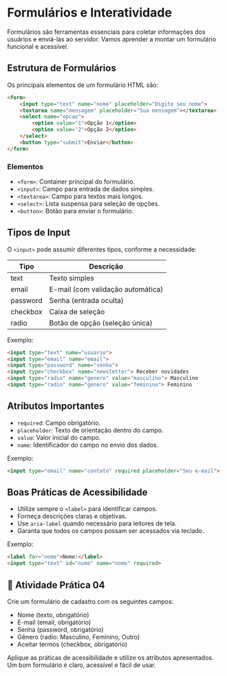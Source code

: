 # Formulários e Interatividade

Formulários são ferramentas essenciais para coletar informações dos usuários e enviá-las ao servidor. Vamos aprender a montar um formulário funcional e acessível.

## Estrutura de Formulários

Os principais elementos de um formulário HTML são:

```html
<form>
    <input type="text" name="nome" placeholder="Digite seu nome">
    <textarea name="mensagem" placeholder="Sua mensagem"></textarea>
    <select name="opcao">
        <option value="1">Opção 1</option>
        <option value="2">Opção 2</option>
    </select>
    <button type="submit">Enviar</button>
</form>
```

### Elementos

- `<form>`: Container principal do formulário.
- `<input>`: Campo para entrada de dados simples.
- `<textarea>`: Campo para textos mais longos.
- `<select>`: Lista suspensa para seleção de opções.
- `<button>`: Botão para enviar o formulário.

## Tipos de Input

O `<input>` pode assumir diferentes tipos, conforme a necessidade:

| Tipo      | Descrição                        |
|-----------|----------------------------------|
| text      | Texto simples                    |
| email     | E-mail (com validação automática)|
| password  | Senha (entrada oculta)           |
| checkbox  | Caixa de seleção                 |
| radio     | Botão de opção (seleção única)   |

Exemplo:

```html
<input type="text" name="usuario">
<input type="email" name="email">
<input type="password" name="senha">
<input type="checkbox" name="newsletter"> Receber novidades
<input type="radio" name="genero" value="masculino"> Masculino
<input type="radio" name="genero" value="feminino"> Feminino
```

## Atributos Importantes

- `required`: Campo obrigatório.
- `placeholder`: Texto de orientação dentro do campo.
- `value`: Valor inicial do campo.
- `name`: Identificador do campo no envio dos dados.

Exemplo:

```html
<input type="email" name="contato" required placeholder="Seu e-mail">
```

## Boas Práticas de Acessibilidade

- Utilize sempre o `<label>` para identificar campos.
- Forneça descrições claras e objetivas.
- Use `aria-label` quando necessário para leitores de tela.
- Garanta que todos os campos possam ser acessados via teclado.

Exemplo:

```html
<label for="nome">Nome:</label>
<input type="text" id="nome" name="nome" required>
```

## 🚀 Atividade Prática 04

Crie um formulário de cadastro com os seguintes campos:

- Nome (texto, obrigatório)
- E-mail (email, obrigatório)
- Senha (password, obrigatório)
- Gênero (radio: Masculino, Feminino, Outro)
- Aceitar termos (checkbox, obrigatório)

Aplique as práticas de acessibilidade e utilize os atributos apresentados. Um bom formulário é claro, acessível e fácil de usar.